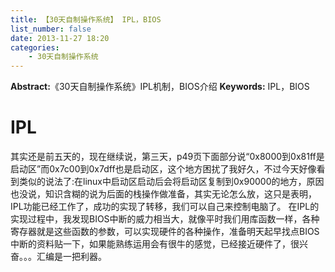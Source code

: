 ```yaml
---
title: 【30天自制操作系统】 IPL，BIOS
list_number: false
date: 2013-11-27 18:20
categories:
    - 30天自制操作系统
---
```

**Abstract:**《30天自制操作系统》IPL机制，BIOS介绍
**Keywords:** IPL，BIOS
<!--more-->
# IPL
其实还是前五天的，现在继续说，第三天，p49页下面部分说“0x8000到0x81ff是启动区”而0x7c00到0x7dff也是启动区，这个地方困扰了我好久，不过今天好像看到类似的说法了:在linux中启动区启动后会将启动区复制到0x90000的地方，原因也没说，知识含糊的说为后面的栈操作做准备，其实无论怎么放，这只是表明，IPL功能已经工作了，成功的实现了转移，我们可以自己来控制电脑了。
在IPL的实现过程中，我发现BIOS中断的威力相当大，就像平时我们用库函数一样，各种寄存器就是这些函数的参数，可以实现硬件的各种操作，准备明天起早找点BIOS中断的资料贴一下，如果能熟练运用会有很牛的感觉，已经接近硬件了，很兴奋。。。汇编是一把利器。






